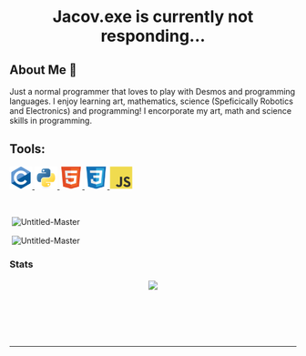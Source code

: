 <h1 align="center">Jacov.exe is currently not responding...</h1>

## About Me 🚀

Just a normal programmer that loves to play with Desmos and programming languages. I enjoy learning art, mathematics, science (Speficically Robotics and Electronics) and programming! I encorporate my art, math and science skills in programming.

## Tools:
<a href="https://www.cprogramming.com/" target="_blank" rel="noreferrer"> <img src="https://raw.githubusercontent.com/devicons/devicon/master/icons/c/c-original.svg" alt="c" width="40" height="40"/> </a> <a href="https://www.python.org/" target="_blank" rel="noreferrer">
  <img src="https://raw.githubusercontent.com/devicons/devicon/master/icons/python/python-original.svg" alt="Python" width="40" height="40"/>
</a> <a href="https://developer.mozilla.org/en-US/docs/Web/HTML" target="_blank" rel="noreferrer">
  <img src="https://raw.githubusercontent.com/devicons/devicon/master/icons/html5/html5-original.svg" alt="HTML" width="40" height="40"/>
</a>
<a href="https://www.python.org/" target="_blank" rel="noreferrer">
  <img src="https://raw.githubusercontent.com/devicons/devicon/master/icons/css3/css3-original.svg" alt="CSS" width="40" height="40"/>
</a> <a href="https://developer.mozilla.org/en-US/docs/Web/JavaScript" target="_blank" rel="noreferrer">
  <img src="https://raw.githubusercontent.com/devicons/devicon/master/icons/javascript/javascript-original.svg" alt="JavaScript" width="40" height="40"/>
</a>


<br/>
<p>&nbsp;<img align="center" src="https://streak-stats.demolab.com/?user=JacovJS&theme=highcontrast" alt="Untitled-Master" /></p>
<p>&nbsp;<img align="center" src="https://github-readme-stats.vercel.app/api/top-langs/?username=Untitled-Master&layout=compact&count_private=true&theme=dark&hide=c%2b%2b,Cmake,ShaderLab,Makefile,Mathematica,HLSL,rOFF,SWIFT,Unity3D%20Asset&langs_count=10" alt="Untitled-Master" /></p>


### Stats
<div align="center"><img src="https://github-readme-stats.vercel.app/api?username=JacovJS&show_icons=true&count_private=true&hide_border=true" align="center" /></div>

<br/>
<br/>  

  

<br/>  
  
<br/>  

<div align="center"></div>
<br />

----

